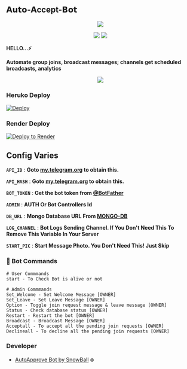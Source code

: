 ## 𝗔𝘂𝘁𝗼-𝗔ccept-𝗕𝗼𝘁

<p align="center">
<a href="https://youtu.be/dAXspAB-xQU"><img src="https://media.tenor.com/lTg9wqDq3vwAAAAd/snowball.gif" /></a>
</p>

<p align="center">
<img src="https://img.shields.io/github/stars/Snowball-0/Auto-Accept-Telegram-Bot?style=social" />
<img src="https://img.shields.io/github/forks/Snowball-0/Auto-Accept-Telegram-Bot?style=social" />
</p>

<b>HELLO...⚡</b>

<b>Automate group joins, broadcast messages; channels get scheduled broadcasts, analytics</b>

<p align="center">
<a href="https://telegram.me/Kdramaland"><img src="https://img.shields.io/badge/-Support%20Channel-blue.svg?style=for-the-badge&logo=Telegram"></a>
</p>

### Heruko Deploy

<a href="https://heroku.com/deploy?template=https://github.com/ayanokozii/Auto-Accept-Telegram-Bot">
  <img src="https://www.herokucdn.com/deploy/button.svg" alt="Deploy">
</a>

### Render Deploy
[![Deploy to Render](https://render.com/images/deploy-to-render-button.svg)](https://render.com/deploy?repo=https://github.com/Snowball-01/Auto-Accept-Telegram-Bot)

## Config Varies

<b>`API_ID`</b> : **Goto [my.telegram.org](https://my.telegram.org) to obtain this.**

<b>`API_HASH`</b> : **Goto [my.telegram.org](https://my.telegram.org) to obtain this.**

<b>`BOT_TOKEN`</b> : **Get the bot token from [@BotFather](https://telegram.dog/BotFather)**

<b>`ADMIN`</b> : **AUTH Or Bot Controllers Id**

<b>`DB_URL`</b> : **Mongo Database URL From [MONGO-DB](https://cloud.mongodb.com)**

<b>`LOG_CHANNEL`</b> : **Bot Logs Sending Channel. If You Don't Need This To Remove This Variable In Your Server**

<b>`START_PIC`</b> : **Start Message Photo. You Don't Need This! Just Skip**

### 💠 Bot Commands

```
# User Commmands
start - To Check Bot is alive or not

# Admin Commmands
Set_Welcome - Set Welcome Message [OWNER]
Set_Leave - Set Leave Message [OWNER]
Option - Toggle join request message & leave message [OWNER]
Status - Check database status [OWNER]
Restart - Restart the bot [OWNER]
Broadcast - Broadcast Message [OWNER]
Acceptall - To accept all the pending join requests [OWNER]
Declineall - To decline all the pending join requests [OWNER]

```

### Developer

- [AutoApprove Bot by SnowBall](https://t.me/Snowball_Official) ❄️

